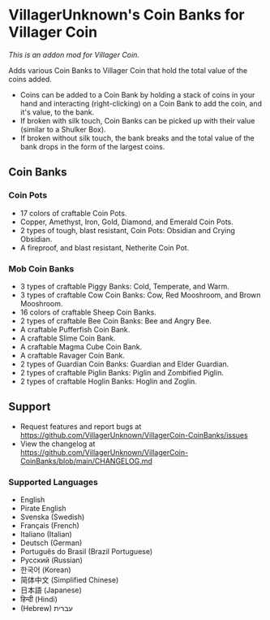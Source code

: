 # VillagerUnknown's Coin Banks for Villager Coin

_This is an addon mod for Villager Coin._

Adds various Coin Banks to Villager Coin that hold the total value of the coins added. 

* Coins can be added to a Coin Bank by holding a stack of coins in your hand and interacting (right-clicking) on a Coin Bank to add the coin, and it's value, to the bank.
* If broken with silk touch, Coin Banks can be picked up with their value (similar to a Shulker Box). 
* If broken without silk touch, the bank breaks and the total value of the bank drops in the form of the largest coins.

## Coin Banks

### Coin Pots

* 17 colors of craftable Coin Pots.
* Copper, Amethyst, Iron, Gold, Diamond, and Emerald Coin Pots.
* 2 types of tough, blast resistant, Coin Pots: Obsidian and Crying Obsidian.
* A fireproof, and blast resistant, Netherite Coin Pot.

### Mob Coin Banks

* 3 types of craftable Piggy Banks: Cold, Temperate, and Warm.
* 3 types of craftable Cow Coin Banks: Cow, Red Mooshroom, and Brown Mooshroom.
* 16 colors of craftable Sheep Coin Banks.
* 2 types of craftable Bee Coin Banks: Bee and Angry Bee.
* A craftable Pufferfish Coin Bank.
* A craftable Slime Coin Bank.
* A craftable Magma Cube Coin Bank.
* A craftable Ravager Coin Bank.
* 2 types of Guardian Coin Banks: Guardian and Elder Guardian.
* 2 types of craftable Piglin Banks: Piglin and Zombified Piglin.
* 2 types of craftable Hoglin Banks: Hoglin and Zoglin.

## Support

* Request features and report bugs at https://github.com/VillagerUnknown/VillagerCoin-CoinBanks/issues
* View the changelog at https://github.com/VillagerUnknown/VillagerCoin-CoinBanks/blob/main/CHANGELOG.md

### Supported Languages

* English
* Pirate English
* Svenska (Swedish)
* Français (French)
* Italiano (Italian)
* Deutsch (German)
* Português do Brasil (Brazil Portuguese)
* Русский (Russian)
* 한국어 (Korean)
* 简体中文 (Simplified Chinese)
* 日本語 (Japanese)
* हिन्दी (Hindi)
* (Hebrew) עברית